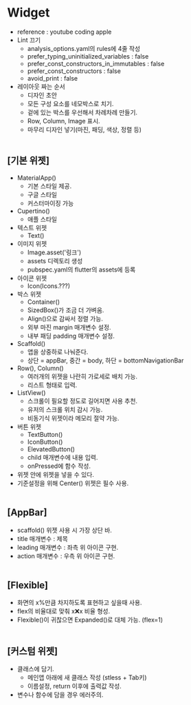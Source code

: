 # Widget
* reference : youtube coding apple
* Lint 끄기
    * analysis_options.yaml의 rules에 4줄 작성
    * prefer_typing_uninitialized_variables : false
    * prefer_const_constructors_in_immutables : false
    * prefer_const_constructors : false
    * avoid_print : false
* 레이아웃 짜는 순서
    * 디자인 초안
    * 모든 구성 요소를 네모박스로 치기.
    * 겉에 있는 박스를 우선해서 차례차례 만들기.
    * Row, Column, Image 표시.
    * 마무리 디자인 넣기(마진, 패딩, 색상, 정렬 등)
<br><br>

## [기본 위젯]
* MaterialApp()
    * 기본 스타일 제공.
    * 구글 스타일
    * 커스터마이징 가능
* Cupertino()
    * 애플 스타일
* 텍스트 위젯
    * Text()
* 이미지 위젯
    * Image.asset('링크')
    * assets 디렉토리 생성
    * pubspec.yaml의 flutter의 assets에 등록
* 아이콘 위젯
    * Icon(Icons.???)
* 박스 위젯
    * Container()
    * SizedBox()가 조금 더 가벼움.
    * Align()으로 감싸서 정렬 가능.
    * 외부 마진 margin 매개변수 설정.
    * 내부 패딩 padding 매개변수 설정.
* Scaffold()
    * 앱을 상중하로 나눠준다.
    * 상단 = appBar, 중간 = body, 하단 = bottomNavigationBar
* Row(), Column()
    * 여러개의 위젯을 나란히 가로세로 배치 가능.
    * 리스트 형태로 입력.
* ListView()
    * 스크롤이 필요할 정도로 길어지면 사용 추천.
    * 유저의 스크롤 위치 감시 가능.
    * 비동기식 위젯이라 메모리 절약 가능.
* 버튼 위젯
    * TextButton()
    * IconButton()
    * ElevatedButton()
    * child 매개변수에 내용 입력.
    * onPressed에 함수 작성.
* 위젯 안에 위젯을 넣을 수 있다.
* 기준설정을 위해 Center() 위젯은 필수 사용.
<br><br>

## [AppBar]
* scaffold() 위젯 사용 시 가장 상단 바.
* title 매개변수 : 제목
* leading 매개변수 : 좌측 위 아이콘 구현.
* action 매개변수 : 우측 위 아이콘 구현.
<br><br>

## [Flexible]
* 화면의 x%만큼 차지하도록 표현하고 싶을때 사용.
* flex의 비율대로 맞춰 x:x:x 비율 형성.
* Flexible()이 귀찮으면 Expanded()로 대체 가능. (flex=1)
<br><br>

## [커스텀 위젯]
* 클래스에 담기.
    * 메인앱 아래에 새 클래스 작성 (stless + Tab키)
    * 이름설정, return 이후에 출력값 작성.
* 변수나 함수에 담을 경우 에러주의.
<br><br>